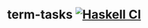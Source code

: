 # term-tasks [![Haskell CI](https://github.com/fmidue/term-tasks/workflows/Haskell%20CI/badge.svg)](https://github.com/fmidue/term-tasks/actions?query=workflow%3A%22Haskell+CI%22+branch%3Amain)
